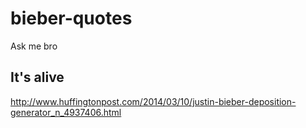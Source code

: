 bieber-quotes
=============

Ask me bro

It's alive
---
<http://www.huffingtonpost.com/2014/03/10/justin-bieber-deposition-generator_n_4937406.html>
